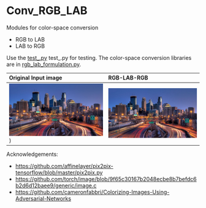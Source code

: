 # Conv_RGB_LAB

Modules for color-space conversion

- RGB to LAB
- LAB to RGB


Use the [test_.py](test_.py) test_.py for testing. 
The color-space conversion libraries are in [rgb_lab_formulation.py](rgb_lab_formulation.py). 


| Original Input image | RGB-LAB-RGB | 
|:--------------------|:--------------------|
| ![det-7](/data/umn.jpg)) |  ![det-2](/data/converted_umn.jpg) |


Acknowledgements:
- https://github.com/affinelayer/pix2pix-tensorflow/blob/master/pix2pix.py  
- https://github.com/torch/image/blob/9f65c30167b2048ecbe8b7befdc6b2d6d12baee9/generic/image.c 
- https://github.com/cameronfabbri/Colorizing-Images-Using-Adversarial-Networks 
